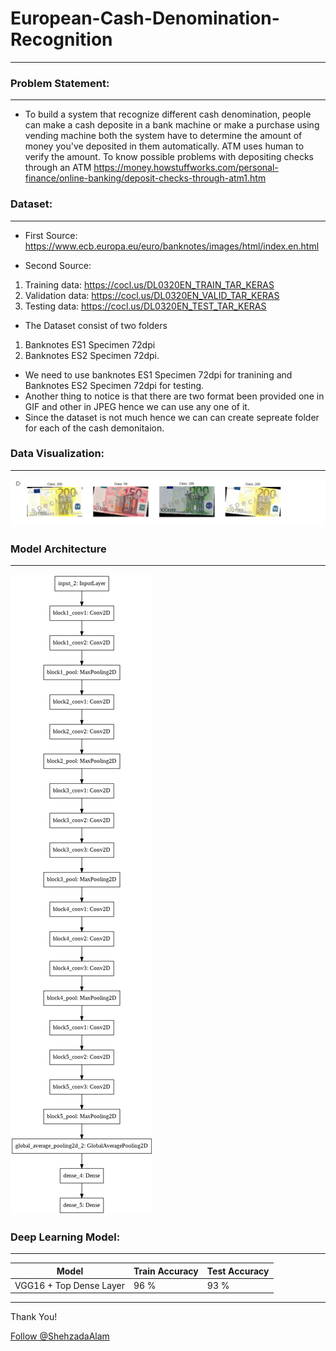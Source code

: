 # European-Cash-Denomination-Recognition
-----
### Problem Statement:
-----
* To build a system that recognize different cash denomination, people can make a cash deposite in a bank machine or make a purchase using vending machine both the system have to determine the amount  of money you've deposited in them automatically. ATM uses human to verify the amount. To know possible problems with depositing checks through an ATM https://money.howstuffworks.com/personal-finance/online-banking/deposit-checks-through-atm1.htm

### Dataset:
----
* First Source: https://www.ecb.europa.eu/euro/banknotes/images/html/index.en.html

* Second Source: 
1. Training data: https://cocl.us/DL0320EN_TRAIN_TAR_KERAS
2. Validation data: https://cocl.us/DL0320EN_VALID_TAR_KERAS
3. Testing data: https://cocl.us/DL0320EN_TEST_TAR_KERAS

* The Dataset consist of two folders 
1. Banknotes ES1 Specimen 72dpi 
2. Banknotes ES2 Specimen 72dpi.

* We need to use banknotes ES1 Specimen 72dpi for tranining and Banknotes ES2 Specimen 72dpi for testing.
* Another thing to notice is that there are two format been provided one in GIF and other in JPEG hence we can use any one of it.
* Since the dataset is not much hence we can can create sepreate folder for each of the cash demonitaion.


### Data Visualization:
-----
![Cash Denomination](https://github.com/ShehzadaAlam/European-Cash-Denomination-Recognition/blob/master/Cash_Denomination.PNG)

### Model Architecture
-----
![Cash Denomination](https://github.com/ShehzadaAlam/European-Cash-Denomination-Recognition/blob/master/Currency%20Model.png)

### Deep Learning Model:
----

Model | Train Accuracy | Test Accuracy
----- | ----- | -----
VGG16 + Top Dense Layer | 96 % | 93 % 

----
<p>Thank You!	
<p><!-- Place this tag where you want the button to render. -->
<a class="github-button" href="https://github.com/ShehzadaAlam" aria-label="Follow @ShehzadaAlam on GitHub">Follow @ShehzadaAlam</a>
